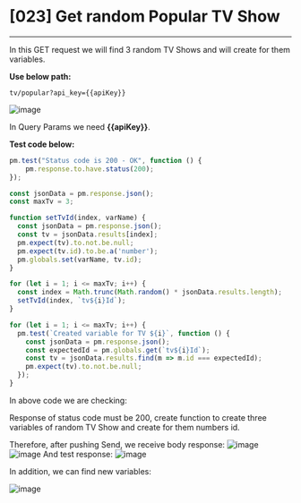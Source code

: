 # [023] Get random Popular TV Show
___

In this GET request we will find 3 random TV Shows and will create for them variables.

__Use below path:__
```
tv/popular?api_key={{apiKey}}
```
![image](https://user-images.githubusercontent.com/122685448/231021938-e0fbd94b-a01e-4c90-b1f1-5721a4718e67.png)

In Query Params we need __{{apiKey}}__.

__Test code below:__
```js {.line-numbers}
pm.test("Status code is 200 - OK", function () {
    pm.response.to.have.status(200);
});

const jsonData = pm.response.json();
const maxTv = 3;

function setTvId(index, varName) {
  const jsonData = pm.response.json();
  const tv = jsonData.results[index];
  pm.expect(tv).to.not.be.null;
  pm.expect(tv.id).to.be.a('number');
  pm.globals.set(varName, tv.id);
}

for (let i = 1; i <= maxTv; i++) {
  const index = Math.trunc(Math.random() * jsonData.results.length);
  setTvId(index, `tv${i}Id`);
}

for (let i = 1; i <= maxTv; i++) {
  pm.test(`Created variable for TV ${i}`, function () {
    const jsonData = pm.response.json();
    const expectedId = pm.globals.get(`tv${i}Id`);
    const tv = jsonData.results.find(m => m.id === expectedId);
    pm.expect(tv).to.not.be.null;
  });
}
```

In above code we are checking:

Response of status code must be 200, create function to create three variables of random TV Show and create for them numbers id.

Therefore, after pushing Send, we receive body response:
![image](https://user-images.githubusercontent.com/122685448/231021943-acefb599-42af-4624-a0af-59eb4c297a10.png)
![image](https://user-images.githubusercontent.com/122685448/231021949-e2744ccd-9993-4836-9e47-86216bf41cd5.png)
And test response:
![image](https://user-images.githubusercontent.com/122685448/231021959-1c7ee1e3-9a96-4868-911b-d67df47b25dd.png)

In addition, we can find new variables:
 
![image](https://user-images.githubusercontent.com/122685448/231021971-1454647e-4061-41b1-a1b6-a343814304d0.png)
